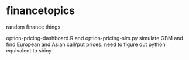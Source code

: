 # financetopics

random finance things

option-pricing-dashboard.R and option-pricing-sim.py simulate GBM and find European and Asian call/put prices. need to figure out python equivalent to shiny
